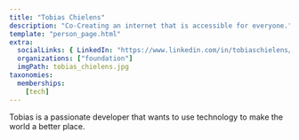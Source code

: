 ```yaml
---
title: "Tobias Chielens"
description: "Co-Creating an internet that is accessible for everyone."
template: "person_page.html"
extra:
  socialLinks: { LinkedIn: "https://www.linkedin.com/in/tobiaschielens/" }
  organizations: ["foundation"]
  imgPath: tobias_chielens.jpg
taxonomies:
  memberships:
    [tech]
---
```


Tobias is a passionate developer that wants to use technology to make the world a better place.